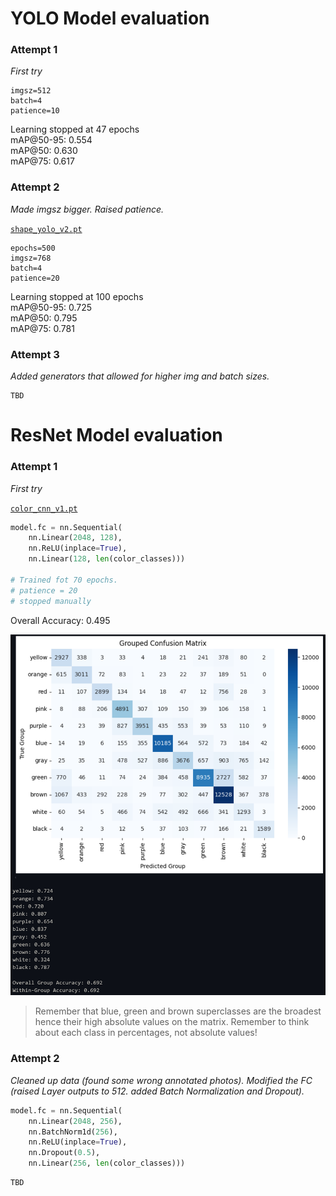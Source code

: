 # YOLO Model evaluation

### Attempt 1

_First try_

```
imgsz=512
batch=4
patience=10
```

Learning stopped at 47 epochs \
mAP@50-95: 0.554 \
mAP@50: 0.630 \
mAP@75: 0.617

### Attempt 2

_Made imgsz bigger. Raised patience._

[`shape_yolo_v2.pt`](./models/shape_yolo_v2.pt)

```
epochs=500
imgsz=768
batch=4
patience=20
```

Learning stopped at 100 epochs \
mAP@50-95: 0.725 \
mAP@50: 0.795 \
mAP@75: 0.781

### Attempt 3

_Added generators that allowed for higher img and batch sizes._

```
TBD
```

# ResNet Model evaluation

### Attempt 1

_First try_

[`color_cnn_v1.pt`](./models/color_cnn_v1.pt)

```py
model.fc = nn.Sequential(
    nn.Linear(2048, 128),
    nn.ReLU(inplace=True),
    nn.Linear(128, len(color_classes)))

# Trained fot 70 epochs.
# patience = 20
# stopped manually
```

Overall Accuracy: 0.495

![per group conffusion matrix](./models/img/color_cnn_a1_stats.png)

> Remember that blue, green and brown superclasses are the broadest hence their high absolute values on the matrix. Remember to think about each class in percentages, not absolute values!

### Attempt 2

_Cleaned up data (found some wrong annotated photos). Modified the FC (raised Layer outputs to 512. added Batch Normalization and Dropout)._

```py
model.fc = nn.Sequential(
    nn.Linear(2048, 256),
    nn.BatchNorm1d(256),
    nn.ReLU(inplace=True),
    nn.Dropout(0.5),
    nn.Linear(256, len(color_classes)))
```

```
TBD
```